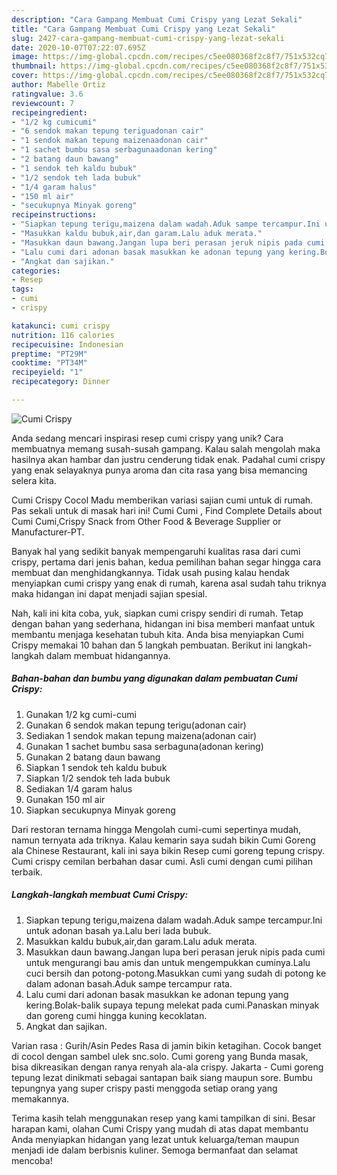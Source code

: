 ```yaml
---
description: "Cara Gampang Membuat Cumi Crispy yang Lezat Sekali"
title: "Cara Gampang Membuat Cumi Crispy yang Lezat Sekali"
slug: 2427-cara-gampang-membuat-cumi-crispy-yang-lezat-sekali
date: 2020-10-07T07:22:07.695Z
image: https://img-global.cpcdn.com/recipes/c5ee080368f2c8f7/751x532cq70/cumi-crispy-foto-resep-utama.jpg
thumbnail: https://img-global.cpcdn.com/recipes/c5ee080368f2c8f7/751x532cq70/cumi-crispy-foto-resep-utama.jpg
cover: https://img-global.cpcdn.com/recipes/c5ee080368f2c8f7/751x532cq70/cumi-crispy-foto-resep-utama.jpg
author: Mabelle Ortiz
ratingvalue: 3.6
reviewcount: 7
recipeingredient:
- "1/2 kg cumicumi"
- "6 sendok makan tepung teriguadonan cair"
- "1 sendok makan tepung maizenaadonan cair"
- "1 sachet bumbu sasa serbagunaadonan kering"
- "2 batang daun bawang"
- "1 sendok teh kaldu bubuk"
- "1/2 sendok teh lada bubuk"
- "1/4 garam halus"
- "150 ml air"
- "secukupnya Minyak goreng"
recipeinstructions:
- "Siapkan tepung terigu,maizena dalam wadah.Aduk sampe tercampur.Ini untuk adonan basah ya.Lalu beri lada bubuk."
- "Masukkan kaldu bubuk,air,dan garam.Lalu aduk merata."
- "Masukkan daun bawang.Jangan lupa beri perasan jeruk nipis pada cumi untuk mengurangi bau amis dan untuk mengempukkan cuminya.Lalu cuci bersih dan potong-potong.Masukkan cumi yang sudah di potong ke dalam adonan basah.Aduk sampe tercampur rata."
- "Lalu cumi dari adonan basak masukkan ke adonan tepung yang kering.Bolak-balik supaya tepung melekat pada cumi.Panaskan minyak dan goreng cumi hingga kuning kecoklatan."
- "Angkat dan sajikan."
categories:
- Resep
tags:
- cumi
- crispy

katakunci: cumi crispy 
nutrition: 116 calories
recipecuisine: Indonesian
preptime: "PT29M"
cooktime: "PT34M"
recipeyield: "1"
recipecategory: Dinner

---
```



![Cumi Crispy](https://img-global.cpcdn.com/recipes/c5ee080368f2c8f7/751x532cq70/cumi-crispy-foto-resep-utama.jpg)

Anda sedang mencari inspirasi resep cumi crispy yang unik? Cara membuatnya memang susah-susah gampang. Kalau salah mengolah maka hasilnya akan hambar dan justru cenderung tidak enak. Padahal cumi crispy yang enak selayaknya punya aroma dan cita rasa yang bisa memancing selera kita.

Cumi Crispy Cocol Madu memberikan variasi sajian cumi untuk di rumah. Pas sekali untuk di masak hari ini! Cumi Cumi , Find Complete Details about Cumi Cumi,Crispy Snack from Other Food &amp; Beverage Supplier or Manufacturer-PT.

Banyak hal yang sedikit banyak mempengaruhi kualitas rasa dari cumi crispy, pertama dari jenis bahan, kedua pemilihan bahan segar hingga cara membuat dan menghidangkannya. Tidak usah pusing kalau hendak menyiapkan cumi crispy yang enak di rumah, karena asal sudah tahu triknya maka hidangan ini dapat menjadi sajian spesial.


Nah, kali ini kita coba, yuk, siapkan cumi crispy sendiri di rumah. Tetap dengan bahan yang sederhana, hidangan ini bisa memberi manfaat untuk membantu menjaga kesehatan tubuh kita. Anda bisa menyiapkan Cumi Crispy memakai 10 bahan dan 5 langkah pembuatan. Berikut ini langkah-langkah dalam membuat hidangannya.

<!--inarticleads1-->

##### Bahan-bahan dan bumbu yang digunakan dalam pembuatan Cumi Crispy:

1. Gunakan 1/2 kg cumi-cumi
1. Gunakan 6 sendok makan tepung terigu(adonan cair)
1. Sediakan 1 sendok makan tepung maizena(adonan cair)
1. Gunakan 1 sachet bumbu sasa serbaguna(adonan kering)
1. Gunakan 2 batang daun bawang
1. Siapkan 1 sendok teh kaldu bubuk
1. Siapkan 1/2 sendok teh lada bubuk
1. Sediakan 1/4 garam halus
1. Gunakan 150 ml air
1. Siapkan secukupnya Minyak goreng


Dari restoran ternama hingga Mengolah cumi-cumi sepertinya mudah, namun ternyata ada triknya. Kalau kemarin saya sudah bikin Cumi Goreng ala Chinese Restaurant, kali ini saya bikin Resep cumi goreng tepung crispy. Cumi crispy cemilan berbahan dasar cumi. Asli cumi dengan cumi pilihan terbaik. 

<!--inarticleads2-->

##### Langkah-langkah membuat Cumi Crispy:

1. Siapkan tepung terigu,maizena dalam wadah.Aduk sampe tercampur.Ini untuk adonan basah ya.Lalu beri lada bubuk.
1. Masukkan kaldu bubuk,air,dan garam.Lalu aduk merata.
1. Masukkan daun bawang.Jangan lupa beri perasan jeruk nipis pada cumi untuk mengurangi bau amis dan untuk mengempukkan cuminya.Lalu cuci bersih dan potong-potong.Masukkan cumi yang sudah di potong ke dalam adonan basah.Aduk sampe tercampur rata.
1. Lalu cumi dari adonan basak masukkan ke adonan tepung yang kering.Bolak-balik supaya tepung melekat pada cumi.Panaskan minyak dan goreng cumi hingga kuning kecoklatan.
1. Angkat dan sajikan.


Varian rasa : Gurih/Asin Pedes Rasa di jamin bikin ketagihan. Cocok banget di cocol dengan sambel ulek snc.solo. Cumi goreng yang Bunda masak, bisa dikreasikan dengan ranya renyah ala-ala crispy. Jakarta - Cumi goreng tepung lezat dinikmati sebagai santapan baik siang maupun sore. Bumbu tepungnya yang super crispy pasti menggoda setiap orang yang memakannya. 

Terima kasih telah menggunakan resep yang kami tampilkan di sini. Besar harapan kami, olahan Cumi Crispy yang mudah di atas dapat membantu Anda menyiapkan hidangan yang lezat untuk keluarga/teman maupun menjadi ide dalam berbisnis kuliner. Semoga bermanfaat dan selamat mencoba!
